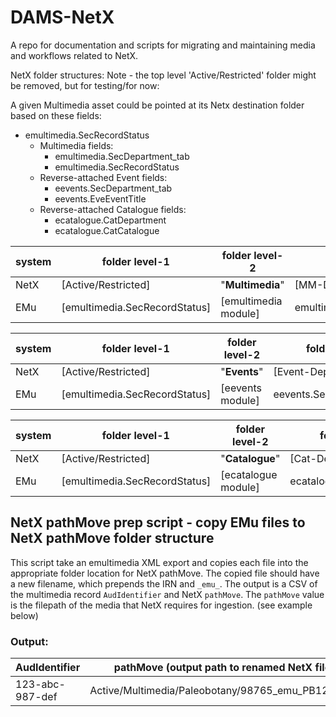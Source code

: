 # DAMS-NetX

A repo for documentation and scripts for migrating and maintaining media and workflows related to NetX.

NetX folder structures:
Note - the top level 'Active/Restricted' folder might be removed, but for testing/for now:

A given Multimedia asset could be pointed at its Netx destination folder based on these fields:
- emultimedia.SecRecordStatus
  - Multimedia fields:
    - emultimedia.SecDepartment_tab
    - emultimedia.SecRecordStatus
  - Reverse-attached Event fields:
    - eevents.SecDepartment_tab
    - eevents.EveEventTitle
  - Reverse-attached Catalogue fields:
    - ecatalogue.CatDepartment
    - ecatalogue.CatCatalogue

system | folder level-1 | folder level-2 | folder level-3
-|-|-|-
NetX | [Active/Restricted] | "**Multimedia**" | [MM-Department folder]
EMu | [emultimedia.SecRecordStatus] | [emultimedia module] | emultimedia.SecDepartment_tab 

system | folder level-1 | folder level-2 | folder level-3 | folder level-4
-|-|-|-|-
NetX | [Active/Restricted] | "**Events**" | [Event-Department folder] | [Event Title folder]
EMu | [emultimedia.SecRecordStatus] | [eevents module] | eevents.SecDepartment_tab | eevents.EveEventTitle

system | folder level-1 | folder level-2 | folder level-3 | folder level-4
-|-|-|-|-
NetX | [Active/Restricted] | "**Catalogue**" | [Cat-Department folder] | [Catalogue folder]
EMu | [emultimedia.SecRecordStatus] | [ecatalogue module] | ecatalogue.CatDepartment | ecatalogue.CatCatalogue

## NetX pathMove prep script - copy EMu files to NetX pathMove folder structure
This script take an emultimedia XML export and copies each file into the appropriate
folder location for NetX pathMove. The copied file should have a new filename, which
prepends the IRN and `_emu_`. The output is a CSV of the multimedia record `AudIdentifier`
and NetX `pathMove`. The `pathMove` value is the filepath of the media that NetX requires
for ingestion. (see example below)

### Output:

AudIdentifier | pathMove (output path to renamed NetX file)
-|-
123-abc-987-def | Active/Multimedia/Paleobotany/98765_emu_PB1234.jpg

